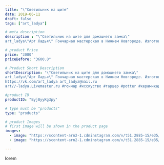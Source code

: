 ```yaml
---
title: "\"Светильник на щите"
date: 2019-06-11
draft: false
tags: ["art_ladya"]

# meta description
description : "\"Светильник на щите для домашнего замка\" 
art_ladya\"Арт Ладья\" Гончарная мастерская в Нижнем Новгороде. Изготовление керамики и мастер//-классы по обучению."

# product Price
price: "3000"
priceBefore: "3600.0"

# Product Short Description
shortDescription: "\"Светильник на щите для домашнего замка\" 
art_ladya\"Арт Ладья\" Гончарная мастерская в Нижнем Новгороде. Изготовление керамики и мастер//-классы по обучению. 
https://vk.com/art_ladya art_ladya@mail.ru 
art//-ladya.Livemaster.ru #гончар #исскуство #таршер #potter #керамикадляинтерьера #керамикаручнаяработа #гончарнаямастерская #керамиканазаказ #handmade #свеча #керамика #candlestick #эксклюзивнаякерамика #painter #dishes #decor #ceramicar #nntoday #claygoods #замок #earthenware #ceramic #design #magic #candle #ceramicart #магия #светильник #clay #авторскаякерамика"

#product ID
productID: "Byj8yyKg3py"

# type must be "products"
type: "products"

# product Images
# first image will be shown in the product page
images:
  - image: "https://scontent-arn2-1.cdninstagram.com/v/t51.2885-15/e35/63335409_2355738547795346_7690318629931201734_n.jpg?tp=1&_nc_ht=scontent-arn2-1.cdninstagram.com&_nc_cat=102&_nc_ohc=VwWAELY0Cr8AX8oMPZ1&oh=ece3b7d3f6a3b42ab3da3831659074bd&oe=606B43F0&ig_cache_key=MjA2Mzc2MDQxNTAxNTU1MjQ0MQ%3D%3D.2"
  - image: "https://scontent-arn2-1.cdninstagram.com/v/t51.2885-15/e35/64518705_436859620195151_4524810007882700176_n.jpg?tp=1&_nc_ht=scontent-arn2-1.cdninstagram.com&_nc_cat=111&_nc_ohc=O1rMvACeTrsAX9pIsGX&oh=091681c0a93ac549f67d059a97c95235&oe=606BCA51&ig_cache_key=MjA2Mzc2MDQxNTAzMjI3MjI5Nw%3D%3D.2"

---
```

lorem
